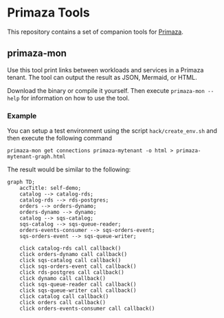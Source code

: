 # Primaza Tools

This repository contains a set of companion tools for [Primaza](https://github.com/primaza/primaza).

## primaza-mon

Use this tool print links between workloads and services in a Primaza tenant.
The tool can output the result as JSON, Mermaid, or HTML.

Download the binary or compile it yourself. Then execute `primaza-mon --help` for information on how to use the tool.

### Example

You can setup a test environment using the script `hack/create_env.sh` and then execute the following command

```console
primaza-mon get connections primaza-mytenant -o html > primaza-mytenant-graph.html
```

The result would be similar to the following:

```mermaid
graph TD;
	accTitle: self-demo;
	catalog --> catalog-rds;
	catalog-rds --> rds-postgres;
	orders --> orders-dynamo;
	orders-dynamo --> dynamo;
	catalog --> sqs-catalog;
	sqs-catalog --> sqs-queue-reader;
	orders-events-consumer --> sqs-orders-event;
	sqs-orders-event --> sqs-queue-writer;

	click catalog-rds call callback()
	click orders-dynamo call callback()
	click sqs-catalog call callback()
	click sqs-orders-event call callback()
	click rds-postgres call callback()
	click dynamo call callback()
	click sqs-queue-reader call callback()
	click sqs-queue-writer call callback()
	click catalog call callback()
	click orders call callback()
	click orders-events-consumer call callback()
```
